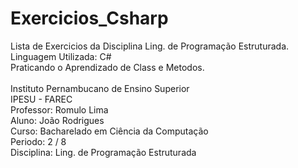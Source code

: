 # Exercicios_Csharp

Lista de Exercicios da Disciplina Ling. de Programação Estruturada.<br/>
Linguagem Utilizada: C# <br/>
Praticando o Aprendizado de Class e Metodos.</br> 
<br/>
Instituto Pernambucano de Ensino Superior </br> 
IPESU - FAREC </br> 
Professor: Romulo Lima </br> 
Aluno: João Rodrigues </br> 
Curso: Bacharelado em Ciência da Computação </br> 
Periodo: 2 / 8 </br> 
Disciplina: Ling. de Programação Estruturada </br> 
